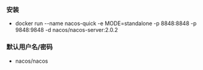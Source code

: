 ### 安装
- docker run --name nacos-quick -e MODE=standalone -p 8848:8848 -p 9848:9848 -d nacos/nacos-server:2.0.2

### 默认用户名/密码
- nacos/nacos